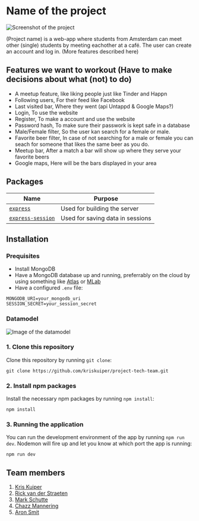 # Name of the project
![Screenshot of the project]()

(Project name) is a web-app where students from Amsterdam can meet other (single) students by meeting eachother at a café. The user can create an account and log in. (More features described here)

## Features we want to workout (Have to make decisions about what (not) to do)
- A meetup feature, like liking people just like Tinder and Happn
- Following users, For their feed like Facebook
- Last visited bar, Where they went (api Untappd & Google Maps?)
- Login, To use the website 
- Register, To make a account and use the website
- Password hash, To make sure their passwork is kept safe in a database
- Male/Female filter, So the user kan search for a female or male.
- Favorite beer filter, In case of not searching for a male or female you can seach for someone that likes the same beer as you do.
- Meetup bar, After a match a bar will show up where they serve your favorite beers
- Google maps, Here will be the bars displayed in your area

## Packages
| Name             | Purpose                          |
|------------------|----------------------------------|
|[`express`](https://www.npmjs.com/package/express)         | Used for building the server     |
|[`express-session`](https://www.npmjs.com/package/express-session) | Used for saving data in sessions

## Installation
### Prequisites
* Install MongoDB
* Have a MongoDB database up and running, preferrably on the cloud by using something like [Atlas]() or [MLab]()
* Have a configured `.env` file:
```
MONGODB_URI=your_mongodb_uri
SESSION_SECRET=your_session_secret
```

### Datamodel
![Image of the datamodel]()

### 1. Clone this repository
Clone this repository by running `git clone`:
```
git clone https://github.com/kriskuiper/project-tech-team.git
```

### 2. Install npm packages
Install the necessary npm packages by running `npm install`:
```
npm install
```

### 3. Running the application
You can run the development environment of the app by running `npm run dev`. Nodemon will fire up and let you know at which port the app is running:

```
npm run dev
```


## Team members
1. [Kris Kuiper](https://github.com/kriskuiper)
2. [Rick van der Straeten](https://github.com/root-ish)
3. [Mark Schutte](https://github.com/markschuttehva)
4. [Chazz Mannering](https://github.com/chazzers)
5. [Aron Smit](https://github.com/aronsmit2)